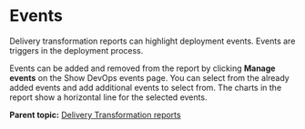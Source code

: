# Events

Delivery transformation reports can highlight deployment events. Events are triggers in the deployment process.

Events can be added and removed from the report by clicking **Manage events** on the Show DevOps events page. You can select from the already added events and add additional events to select from. The charts in the report show a horizontal line for the selected events.

**Parent topic:** [Delivery Transformation reports](../../com.ibm.insights.doc/topics/c_reports_efficiency.md)

